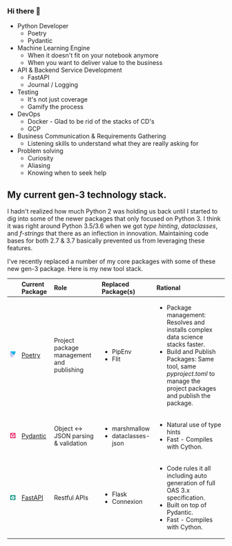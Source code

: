 ### Hi there 👋

<!--
**nathan5280/nathan5280** is a ✨ _special_ ✨ repository because its `README.md` (this file) appears on your GitHub profile.

Here are some ideas to get you started:

- 🔭 I’m currently working on ...
- 🌱 I’m currently learning ...
- 👯 I’m looking to collaborate on ...
- 🤔 I’m looking for help with ...
- 💬 Ask me about ...
- 📫 How to reach me: ...
- 😄 Pronouns: ...
- ⚡ Fun fact: ...
-->

- Python Developer
    - Poetry
    - Pydantic
- Machine Learning Engine
    - When it doesn't fit on your notebook anymore
    - When you want to deliver value to the business
- API & Backend Service Development
    - FastAPI
    - Journal / Logging
- Testing
    - It's not just coverage
    - Gamify the process
- DevOps
    - Docker - Glad to be rid of the stacks of CD's
    - GCP
- Business Communication & Requirements Gathering
    - Listening skills to understand what they are really asking for
- Problem solving
    - Curiosity
    - Aliasing
    - Knowing when to seek help
    
## My current gen-3 technology stack.
I hadn't realized how much Python 2 was holding us back until I started to dig into some of the newer 
packages that only focused on Python 3.  I think it was right around Python 3.5/3.6 when we got *type hinting*, 
*dataclasses*, and *f-strings* that there as an inflection in innovation.  Maintaining code bases for both 2.7 & 3.7 basically 
prevented us from leveraging these features.  

I've recently replaced a number of my core packages with some of these new gen-3 package.  Here is my new tool stack.

|  | Current Package | Role | Replaced Package(s) | Rational |
| :---: | :---            | :--- | :---                | :---     |
| <img src="images/poetry-logo.png" width="256"/> | [Poetry](https://python-poetry.org/) | Project package management and publishing | <ul><li>PipEnv</li><li>Flit</li></ul> | <ul><li>Package management: Resolves and installs complex data science stacks faster.</li><li>Build and Publish Packages: Same tool, same *pyproject.toml* to manage the project packages and publish the package.</li></ul> |
| <img src="images/pydantic-logo.png" width="256" /> | [Pydantic](https://pydantic-docs.helpmanual.io/) | Object <-> JSON parsing & validation | <ul><li>marshmallow</li><li>dataclasses-json</li></ul> | <ul><li>Natural use of type hints</li><li>Fast - Compiles with Cython.</li></ul> |
| <img src="images/FastAPI-logo.png" width="256" /> | [FastAPI](https://fastapi.tiangolo.com/) | Restful APIs | <ul><li>Flask</li><li>Connexion</li></ul> | <ul><li>Code rules it all including auto generation of full OAS 3.x specification.</li><li>Built on top of Pydantic.</li><li>Fast - Compiles with Cython.</li></ul> |

